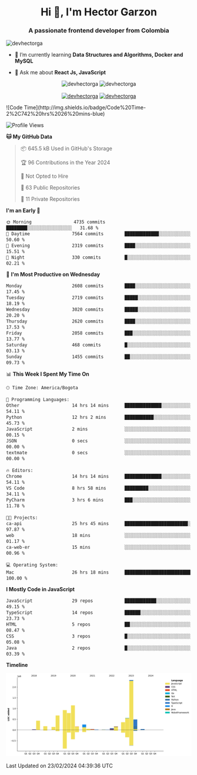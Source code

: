 <h1 align="center">Hi 👋, I'm Hector Garzon</h1>
<h3 align="center">A passionate frontend developer from Colombia</h3>

<p align="left"> <img src="https://komarev.com/ghpvc/?username=devhectorga" alt="devhectorga" /> </p>

- 🌱 I’m currently learning **Data Structures and Algorithms, Docker and MySQL**

- 💬 Ask me about **React Js, JavaScript**

<p align="center"> <img src="https://github-readme-stats.vercel.app/api?username=devhectorga&count_private=true&show_icons=true" alt="devhectorga" /> <img src="https://github-readme-stats.vercel.app/api/top-langs/?username=devhectorga&layout=compact" alt="devhectorga" /></p>

<p align="center">
<a href="https://twitter.com/devhectorga" target="blank"><img align="center" src="https://cdn.jsdelivr.net/npm/simple-icons@3.0.1/icons/twitter.svg" alt="devhectorga" height="20" width="20" /></a>
<a href="https://linkedin.com/in/devhectorga" target="blank"><img align="center" src="https://cdn.jsdelivr.net/npm/simple-icons@3.0.1/icons/linkedin.svg" alt="devhectorga" height="20" width="20" /></a>
</p>
<!--START_SECTION:waka-->
![Code Time](http://img.shields.io/badge/Code%20Time-2%2C742%20hrs%2026%20mins-blue)

![Profile Views](http://img.shields.io/badge/Profile%20Views-0-blue)

**🐱 My GitHub Data** 

> 📦 645.5 kB Used in GitHub's Storage 
 > 
> 🏆 96 Contributions in the Year 2024
 > 
> 🚫 Not Opted to Hire
 > 
> 📜 63 Public Repositories 
 > 
> 🔑 11 Private Repositories 
 > 
**I'm an Early 🐤** 

```text
🌞 Morning                4735 commits        ████████░░░░░░░░░░░░░░░░░   31.68 % 
🌆 Daytime                7564 commits        █████████████░░░░░░░░░░░░   50.60 % 
🌃 Evening                2319 commits        ████░░░░░░░░░░░░░░░░░░░░░   15.51 % 
🌙 Night                  330 commits         █░░░░░░░░░░░░░░░░░░░░░░░░   02.21 % 
```
📅 **I'm Most Productive on Wednesday** 

```text
Monday                   2608 commits        ████░░░░░░░░░░░░░░░░░░░░░   17.45 % 
Tuesday                  2719 commits        █████░░░░░░░░░░░░░░░░░░░░   18.19 % 
Wednesday                3020 commits        █████░░░░░░░░░░░░░░░░░░░░   20.20 % 
Thursday                 2620 commits        ████░░░░░░░░░░░░░░░░░░░░░   17.53 % 
Friday                   2058 commits        ███░░░░░░░░░░░░░░░░░░░░░░   13.77 % 
Saturday                 468 commits         █░░░░░░░░░░░░░░░░░░░░░░░░   03.13 % 
Sunday                   1455 commits        ██░░░░░░░░░░░░░░░░░░░░░░░   09.73 % 
```


📊 **This Week I Spent My Time On** 

```text
🕑︎ Time Zone: America/Bogota

💬 Programming Languages: 
Other                    14 hrs 14 mins      ██████████████░░░░░░░░░░░   54.11 % 
Python                   12 hrs 2 mins       ███████████░░░░░░░░░░░░░░   45.73 % 
JavaScript               2 mins              ░░░░░░░░░░░░░░░░░░░░░░░░░   00.15 % 
JSON                     0 secs              ░░░░░░░░░░░░░░░░░░░░░░░░░   00.00 % 
textmate                 0 secs              ░░░░░░░░░░░░░░░░░░░░░░░░░   00.00 % 

🔥 Editors: 
Chrome                   14 hrs 14 mins      ██████████████░░░░░░░░░░░   54.11 % 
VS Code                  8 hrs 58 mins       █████████░░░░░░░░░░░░░░░░   34.11 % 
PyCharm                  3 hrs 6 mins        ███░░░░░░░░░░░░░░░░░░░░░░   11.78 % 

🐱‍💻 Projects: 
ca-api                   25 hrs 45 mins      ████████████████████████░   97.87 % 
web                      18 mins             ░░░░░░░░░░░░░░░░░░░░░░░░░   01.17 % 
ca-web-er                15 mins             ░░░░░░░░░░░░░░░░░░░░░░░░░   00.96 % 

💻 Operating System: 
Mac                      26 hrs 18 mins      █████████████████████████   100.00 % 
```

**I Mostly Code in JavaScript** 

```text
JavaScript               29 repos            ████████████░░░░░░░░░░░░░   49.15 % 
TypeScript               14 repos            ██████░░░░░░░░░░░░░░░░░░░   23.73 % 
HTML                     5 repos             ██░░░░░░░░░░░░░░░░░░░░░░░   08.47 % 
CSS                      3 repos             █░░░░░░░░░░░░░░░░░░░░░░░░   05.08 % 
Java                     2 repos             █░░░░░░░░░░░░░░░░░░░░░░░░   03.39 % 
```



**Timeline**

![Lines of Code chart](https://raw.githubusercontent.com/devHectorGa/devHectorGa/master/assets/bar_graph.png)


 Last Updated on 23/02/2024 04:39:36 UTC
<!--END_SECTION:waka-->
